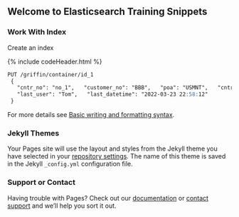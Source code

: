 ## Welcome to Elasticsearch Training Snippets
<script src="/assets/scripts/copyCode.js"></script>
### Work With Index

Create an index

{% include codeHeader.html %}
```markdown
PUT /griffin/container/id_1
 {
   "cntr_no": "no_1",   "customer_no": "BBB",   "poa": "USMNT",   "cntr_size": "20",   "ocean_fgt": 1000,
   "last_user": "Tom",   "last_datetime": "2022-03-23 22:58:12"
 }
```

For more details see [Basic writing and formatting syntax](https://docs.github.com/en/github/writing-on-github/getting-started-with-writing-and-formatting-on-github/basic-writing-and-formatting-syntax).

### Jekyll Themes

Your Pages site will use the layout and styles from the Jekyll theme you have selected in your [repository settings](https://github.com/victorzhang428/Elastic/settings/pages). The name of this theme is saved in the Jekyll `_config.yml` configuration file.

### Support or Contact

Having trouble with Pages? Check out our [documentation](https://docs.github.com/categories/github-pages-basics/) or [contact support](https://support.github.com/contact) and we’ll help you sort it out.
